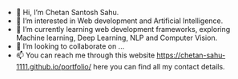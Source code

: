 - 👋 Hi, I’m Chetan Santosh Sahu.
- 👀 I’m interested in Web development and Artificial Intelligence.
- 🌱 I’m currently learning web development frameworks, exploring Machine learning, Deep Learning, NLP and Computer Vision.
- 💞️ I’m looking to collaborate on ...
- 📫 You can reach me through this website https://chetan-sahu-1111.github.io/portfolio/ here you can find all my contact details.
<!---
chetan-sahu-1111/chetan-sahu-1111 is a ✨ special ✨ repository because its `README.md` (this file) appears on your GitHub profile.
You can click the Preview link to take a look at your changes.
--->
